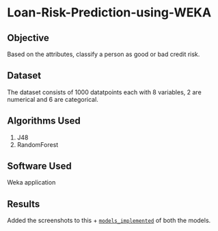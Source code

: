 # Loan-Risk-Prediction-using-WEKA

## Objective
Based on the attributes, classify a person as good or bad credit risk.

## Dataset 
The dataset consists of 1000 datatpoints each with 8 variables, 2 are numerical and 6 are categorical.

## Algorithms Used 
1. J48
2. RandomForest

## Software Used
Weka application

## Results 
Added the screenshots to this + [`models_implemented`](/models_implemented/) of both the models.


